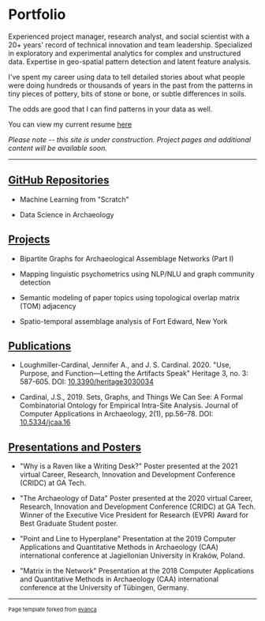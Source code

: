 # Portfolio

Experienced project manager, research analyst, and social scientist with a 20+
years' record of technical innovation and team leadership. Specialized in
exploratory and experimental analytics for complex and unstructured data.
Expertise in geo-spatial pattern detection and latent feature analysis.

I've spent my career using data to tell detailed stories about what people were
doing hundreds or thousands of years in the past from the patterns in tiny
pieces of pottery, bits of stone or bone, or subtle differences in soils.

The odds are good that I can find patterns in your data as well.

You can view my current resume [here](pdf/JSCardinal_Resume_current.pdf)

*Please note -- this site is under construction. Project pages and additional
content will be available soon.*

---

## [GitHub Repositories](github_index.md)

* Machine Learning from "Scratch"

* Data Science in Archaeology

## [Projects](projects_index.md)

* Bipartite Graphs for Archaeological Assemblage Networks (Part I)

* Mapping linguistic psychometrics using NLP/NLU and graph community detection

* Semantic modeling of paper topics using topological overlap matrix (TOM)
  adjacency

* Spatio-temporal assemblage analysis of Fort Edward, New York  

## [Publications](pubs_index.md)

* Loughmiller-Cardinal, Jennifer A., and J. S. Cardinal. 2020. "Use, Purpose,
  and Function—Letting the Artifacts Speak" Heritage 3, no. 3: 587-605.
  DOI: [10.3390/heritage3030034](https://doi.org/10.3390/heritage3030034)

* Cardinal, J.S., 2019. Sets, Graphs, and Things We Can See: A Formal
  Combinatorial Ontology for Empirical Intra-Site Analysis. Journal of Computer
  Applications in Archaeology, 2(1), pp.56–78. DOI:
  [10.5334/jcaa.16](http://doi.org/10.5334/jcaa.16)

## [Presentations and Posters](presentations_index.md)

* "Why is a Raven like a Writing Desk?" Poster presented at the 2021 virtual
  Career, Research, Innovation and Development Conference (CRIDC) at GA Tech.

* "The Archaeology of Data" Poster presented at the 2020 virtual Career,
  Research, Innovation and Development Conference (CRIDC) at GA Tech. Winner of
  the Executive Vice President for Research (EVPR) Award for Best Graduate
  Student poster.

* "Point and Line to Hyperplane" Presentation at the 2019 Computer Applications
  and Quantitative Methods in Archaeology (CAA) international conference at
  Jagiellonian University in Kraków, Poland.

* "Matrix in the Network" Presentation at the 2018 Computer Applications and
  Quantitative Methods in Archaeology (CAA) international conference at the
  University of Tübingen, Germany.

---
<p style="font-size:11px">Page template forked from <a href="https://github.com/evanca/quick-portfolio">evanca</a></p>
<!-- Remove above link if you don't want to attibute -->
